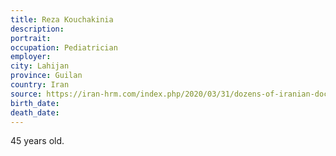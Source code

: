 ```yaml
---
title: Reza Kouchakinia
description: 
portrait: 
occupation: Pediatrician
employer: 
city: Lahijan
province: Guilan
country: Iran
source: https://iran-hrm.com/index.php/2020/03/31/dozens-of-iranian-doctors-died-during-irans-coronavirus-crisis/
birth_date: 
death_date: 
---
```


45 years old.